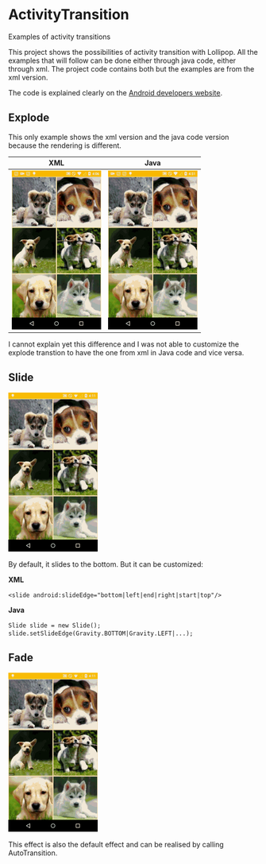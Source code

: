 # ActivityTransition

Examples of activity transitions

This project shows the possibilities of activity transition with Lollipop.
All the examples that will follow can be done either through java code, either through xml. The project code contains both but the examples are from the xml version.

The code is explained clearly on the [Android developers website](https://developer.android.com/training/material/animations.html#Transitions).

## Explode
This only example shows the xml version and the java code version because the rendering is different.

XML | Java
------------ | -------------
![Demo](images/githubactivitytransitionexplode.gif) | ![Demo](images/githubactivitytransitionexplode2.gif)

I cannot explain yet this difference and I was not able to customize the explode transtion to have the one from xml in Java code and vice versa.

## Slide

![Demo](images/githubactivitytransitionslide.gif)

By default, it slides to the bottom. But it can be customized: 

__XML__
```
<slide android:slideEdge="bottom|left|end|right|start|top"/>
```
__Java__
```
Slide slide = new Slide();
slide.setSlideEdge(Gravity.BOTTOM|Gravity.LEFT|...);
```

## Fade

![Demo](images/githubactivitytransitionslide.gif)

This effect is also the default effect and can be realised by calling AutoTransition.
